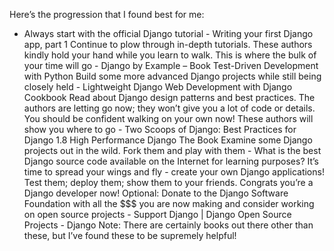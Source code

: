 Here’s the progression that I found best for me:

* Always start with the official Django tutorial -
  Writing your first Django app, part 1
Continue to plow through in-depth tutorials. These authors kindly hold your hand while you learn to walk. This is where the bulk of your time will go -
Django by Example – Book
Test-Driven Development with Python
Build some more advanced Django projects while still being closely held -
Lightweight Django
Web Development with Django Cookbook
Read about Django design patterns and best practices. The authors are letting go now; they won’t give you a lot of code or details. You should be confident walking on your own now! These authors will show you where to go -
Two Scoops of Django: Best Practices for Django 1.8
High Performance Django The Book
Examine some Django projects out in the wild. Fork them and play with them -
What is the best Django source code available on the Internet for learning purposes?
It’s time to spread your wings and fly - create your own Django applications! Test them; deploy them; show them to your friends. Congrats you’re a Django developer now!
Optional: Donate to the Django Software Foundation with all the $$$ you are now making and consider working on open source projects -
Support Django | Django
Open Source Projects - Django
Note: There are certainly books out there other than these, but I’ve found these to be supremely helpful!
